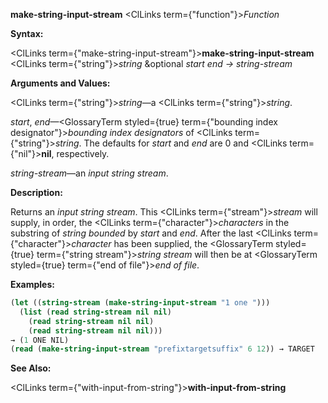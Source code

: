 **make-string-input-stream** <ClLinks  term={"function"}><i>Function</i></ClLinks> 



**Syntax:** 



<ClLinks  term={"make-string-input-stream"}><b>make-string-input-stream</b></ClLinks> <ClLinks  term={"string"}><i>string</i></ClLinks> &amp;optional *start end → string-stream* 



**Arguments and Values:** 



<ClLinks  term={"string"}><i>string</i></ClLinks>—a <ClLinks  term={"string"}><i>string</i></ClLinks>. 



*start*, *end*—<GlossaryTerm styled={true} term={"bounding index designator"}><i>bounding index designators</i></GlossaryTerm> of <ClLinks  term={"string"}><i>string</i></ClLinks>. The defaults for *start* and *end* are 0 and <ClLinks  term={"nil"}><b>nil</b></ClLinks>, respectively. 



*string-stream*—an *input string stream*. 



**Description:** 



Returns an *input string stream*. This <ClLinks  term={"stream"}><i>stream</i></ClLinks> will supply, in order, the <ClLinks  term={"character"}><i>characters</i></ClLinks> in the substring of *string bounded* by *start* and *end*. After the last <ClLinks  term={"character"}><i>character</i></ClLinks> has been supplied, the <GlossaryTerm styled={true} term={"string stream"}><i>string stream</i></GlossaryTerm> will then be at <GlossaryTerm styled={true} term={"end of file"}><i>end of file</i></GlossaryTerm>. 



**Examples:**
```lisp
(let ((string-stream (make-string-input-stream "1 one "))) 
  (list (read string-stream nil nil) 
	(read string-stream nil nil) 
	(read string-stream nil nil))) 
→ (1 ONE NIL) 
(read (make-string-input-stream "prefixtargetsuffix" 6 12)) → TARGET 
```
**See Also:** 



<ClLinks  term={"with-input-from-string"}><b>with-input-from-string</b></ClLinks> 




